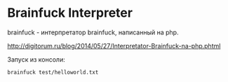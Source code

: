 # Brainfuck Interpreter
﻿brainfuck - интерпретатор brainfuck, написанный на php.

http://digitorum.ru/blog/2014/05/27/Interpretator-Brainfuck-na-php.phtml

Запуск из консоли:
```
brainfuck test/helloworld.txt
```

